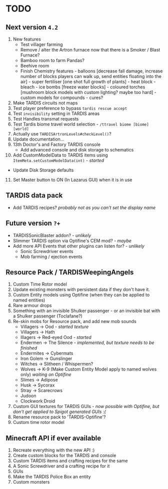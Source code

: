 # TODO

## Next version `4.2`
1. New features
   * Test villager farming
   * Remove / alter the Artron furnace now that there is a Smoker / Blast Furnace?
   * Bamboo room to farm Pandas?
   * Beehive room
   * Finish Chemistry features - balloons [decrease fall damage, increase number of blocks players can walk up, send entities floating into the air] - super fertiliser [one shot full growth of plants] - heat block - bleach - ice bombs [freeze water blocks] - coloured torches [mushroom block models with custom lighting? maybe too hard] - custom models for compounds - cures?
2. Make TARDIS circuits not maps
3. Test player preference to bypass `tardis rescue accept`
4. Test `invisibility` setting in TARDIS areas
5. Test Handles transmat requests
6. Test Tardis biome travel world selection - `/ttravel biome [biome] [world]`
7. Actually use `TARDISArtronLevels#checkLevel()`?
8. Update documentation...
9. 13th Doctor's and Factory TARDIS console
   * Add advanced console and disk storage to schematics
10. Add CustomModelData to TARDIS items using `ItemMeta.setCustomModelData(int)` - _started_
   * Update Disk Storage defaults
11. Set Master button to ON (In Lazarus GUI) when it is in use

## TARDIS data pack
* Add TARDIS recipes? _probably not as you can't set the display name_

## Future version `?+`
* TARDISSonicBlaster addon? - _unlikely_
* Slimmer TARDIS option via Optifine's CEM mod? - _maybe_
* Add more API Events that other plugins can listen for? - _unlikely_
   * Sonic Screwdriver events
   * Mob farming / ejection events

## Resource Pack / TARDISWeepingAngels
1. Custom Time Rotor model
2. Update existing monsters with persistent data if they don't have it.
3. Custom Entity models using Optifine (when they can be applied to named entities)
4. Rare armour drops
5. Something with an invisible Shulker passenger - or an invisible bat with a Shulker passenger (Toclafane?)
6. Re-skin mobs for Resource pack, and add new mob sounds
   * Villagers -> Ood - _started texture_
   * Villagers -> Hath
   * Illagers -> Red-eyed Ood - _started_
   * Endermen -> The Silence - _implemented, but texture needs to be finished_
   * Endermites -> Cybermats
   * Iron Golem -> Gunslinger
   * Witches -> Slitheen / Whispermen?
   * Wolves -> K-9 (Make Custom Entity Model apply to named wolves only) _waiting on Optifine_
   * Slimes -> Adipose
   * Husk -> Sycorax
   * Stray -> Scarecrows
   * Judoon
   * Clockwork Droid
7. Custom GUI textures for TARDIS GUIs - _now possible with Optifine, but don't get applied to Spigot generated GUIs :(_
8. Rename resource pack to 'TARDIS-Optifine'?
9. Custom time rotor model

## Minecraft API if ever available
1. Recreate everything with the new API :)
2. Create custom blocks for the TARDIS and console
3. Custom TARDIS items and crafting recipes for the same
4. A Sonic Screwdriver and a crafting recipe for it
5. GUIs
6. Make the TARDIS Police Box an entity
7. Custom monsters
